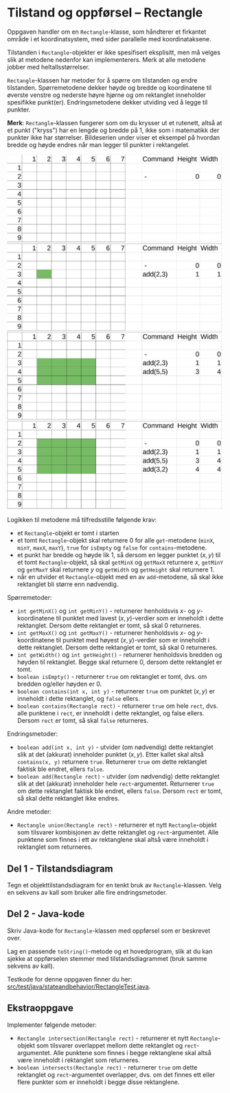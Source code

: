 # Tilstand og oppførsel – Rectangle

Oppgaven handler om en `Rectangle`-klasse, som håndterer et firkantet område i et koordinatsystem, med sider parallelle med koordinataksene.

Tilstanden i `Rectangle`-objekter er ikke spesifisert eksplisitt, men må velges slik at metodene nedenfor kan implementerers. Merk at alle metodene jobber med heltallsstørrelser.

`Rectangle`-klassen har metoder for å spørre om tilstanden og endre tilstanden. Spørremetodene dekker høyde og bredde og koordinatene til øverste venstre og nederste høyre hjørne og om rektanglet inneholder spesifikke punkt(er). Endringsmetodene dekker utviding ved å legge til punkter.

**Merk**: `Rectangle`-klassen fungerer som om du krysser ut et rutenett, altså at et punkt ("kryss") har en lengde og bredde på 1, ikke som i matematikk der punkter ikke har størrelser. Bildeserien under viser et eksempel på hvordan bredde og høyde endres når man legger til punkter i rektangelet.

<img alt="Tomt rektangel" src="fig/rectangle/step1.png" width="500px" />
<br />

<img alt="Rektangel med et punkt" src="fig/rectangle/step2.png" width="500px" />
<br />

<img alt="Rektangel steg 3" src="fig/rectangle/step3.png" width="500px" />
<br />

<img alt="Rektangel steg 4" src="fig/rectangle/step4.png" width="500px" />
<br />

Logikken til metodene må tilfredsstille følgende krav:

- et `Rectangle`-objekt er tomt i starten
- et tomt `Rectangle`-objekt skal returnere $`0`$ for alle `get`-metodene (`minX`, `minY`, `maxX`, `maxY`), `true` for `isEmpty` og `false` for `contains`-metodene.
- et punkt har bredde og høyde lik $`1`$, så dersom en legger punktet $`(x,y)`$ til et tomt `Rectangle`-objekt, så skal `getMinX` og `getMaxX` returnere $`x`$, `getMinY` og `getMaxY` skal returnere $`y`$ og `getWidth` og `getHeight` skal returnere $`1`$.
- når en utvider et `Rectangle`-objekt med en av `add`-metodene, så skal ikke rektanglet bli større enn nødvendig.

Spørremetoder:

- `int getMinX()` og `int getMinY()` - returnerer henholdsvis $`x`$- og $`y`$-koordinatene til punktet med lavest $`(x,y)`$-verdier som er inneholdt i dette rektanglet. Dersom dette rektanglet er tomt, så skal $`0`$ returneres.
- `int getMaxX()` og `int getMaxY()` - returnerer henholdsvis $`x`$- og $`y`$-koordinatene til punktet med høyest $`(x,y)`$-verdier som er inneholdt i dette rektanglet. Dersom dette rektanglet er tomt, så skal $`0`$ returneres.
- `int getWidth()` og `int getHeight()` - returnerer henholdsvis bredden og høyden til rektanglet. Begge skal returnere $`0`$, dersom dette rektanglet er tomt.
- `boolean isEmpty()` - returnerer `true` om rektanglet er tomt, dvs. om bredden og/eller høyden er $`0`$.
- `boolean contains(int x, int y)` - returnerer `true` om punktet $`(x,y)`$ er inneholdt i dette rektanglet, og `false` ellers.
- `boolean contains(Rectangle rect)` - returnerer `true` om hele `rect`, dvs. alle punktene i `rect`, er inneholdt i dette rektanglet, og false ellers. Dersom `rect` er tomt, så skal `false` returneres.

Endringsmetoder:

- `boolean add(int x, int y)` - utvider (om nødvendig) dette rektanglet slik at det (akkurat) inneholder punktet $`(x,y)`$. Etter kallet skal altså `contains(x, y)` returnere `true`. Returnerer `true` om dette rektanglet faktisk ble endret, ellers `false`.
- `boolean add(Rectangle rect)` - utvider (om nødvendig) dette rektanglet slik at det (akkurat) inneholder hele `rect`-argumentet. Returnerer `true` om dette rektanglet faktisk ble endret, ellers `false`. Dersom `rect` er tomt, så skal dette rektanglet ikke endres.

Andre metoder:

- `Rectangle union(Rectangle rect)` - returnerer et nytt `Rectangle`-objekt som tilsvarer kombisjonen av dette rektanglet og `rect`-argumentet. Alle punktene som finnes i ett av rektanglene skal altså være inneholdt i rektanglet som returneres.

## Del 1 - Tilstandsdiagram

Tegn et objekttilstandsdiagram for en tenkt bruk av `Rectangle`-klassen. Velg en sekvens av kall som bruker alle fire endringsmetoder.

## Del 2 - Java-kode

Skriv Java-kode for `Rectangle`-klassen med oppførsel som er beskrevet over.

Lag en passende `toString()`-metode og et hovedprogram, slik at du kan sjekke at oppførselen stemmer med tilstandsdiagrammet (bruk samme sekvens av kall).

Testkode for denne oppgaven finner du her: [src/test/java/stateandbehavior/RectangleTest.java](../../src/test/java/stateandbehavior/RectangleTest.java).

## Ekstraoppgave

Implementer følgende metoder:

- `Rectangle intersection(Rectangle rect)` - returnerer et nytt `Rectangle`-objekt som tilsvarer overlappet mellom dette rektanglet og `rect`-argumentet. Alle punktene som finnes i begge rektanglene skal altså være inneholdt i rektanglet som returneres.
- `boolean intersects(Rectangle rect)` - returnerer `true` om dette rektanglet og `rect`-argumentet overlapper, dvs. om det finnes ett eller flere punkter som er inneholdt i begge disse rektanglene.
